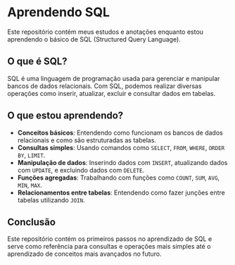 # Aprendendo SQL

Este repositório contém meus estudos e anotações enquanto estou aprendendo o básico de SQL (Structured Query Language).

## O que é SQL?

SQL é uma linguagem de programação usada para gerenciar e manipular bancos de dados relacionais. Com SQL, podemos realizar diversas operações como inserir, atualizar, excluir e consultar dados em tabelas.

## O que estou aprendendo?

- **Conceitos básicos**: Entendendo como funcionam os bancos de dados relacionais e como são estruturadas as tabelas.
- **Consultas simples**: Usando comandos como `SELECT`, `FROM`, `WHERE`, `ORDER BY`, `LIMIT`.
- **Manipulação de dados**: Inserindo dados com `INSERT`, atualizando dados com `UPDATE`, e excluindo dados com `DELETE`.
- **Funções agregadas**: Trabalhando com funções como `COUNT`, `SUM`, `AVG`, `MIN`, `MAX`.
- **Relacionamentos entre tabelas**: Entendendo como fazer junções entre tabelas utilizando `JOIN`.

## Conclusão

Este repositório contém os primeiros passos no aprendizado de SQL e serve como referência para consultas e operações mais simples até o aprendizado de conceitos mais avançados no futuro.